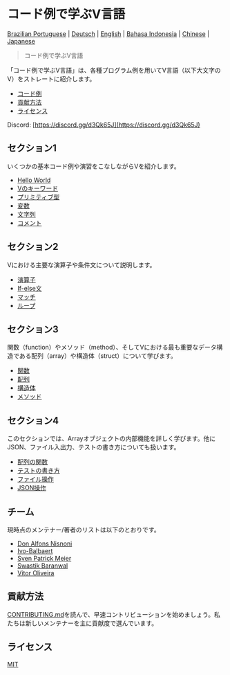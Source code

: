 # コード例で学ぶV言語

[Brazilian Portuguese](/pt-br/README.md) | [Deutsch](/de/README.md) | [English](README.md) | [Bahasa Indonesia](/id/README.md) | [Chinese](cn/examples/README.md) | [Japanese](/README.md)
> コード例で学ぶV言語

「コード例で学ぶV言語」は、各種プログラム例を用いてV言語（以下大文字のV）をストレートに紹介します。

- [コード例](#examples)
- [貢献方法](#contributing)
- [ライセンス](#license)

Discord: [https://discord.gg/d3Qk65J](https://discord.gg/d3Qk65J)

## セクション1

いくつかの基本コード例や演習をこなしながらVを紹介します。

- [Hello World](examples/section_1/hello_world.md)
- [Vのキーワード](examples/section_1/keywords.md)
- [プリミティブ型](examples/section_1/primitives.md)
- [変数](examples/section_1/variables.md)
- [文字列](examples/section_1/strings.md)
- [コメント](examples/section_1/comment.md)

## セクション2

Vにおける主要な演算子や条件文について説明します。

- [演算子](examples/section_2/operator.md)
- [If-else文](examples/section_2/if-else.md)
- [マッチ](examples/section_2/match.md)
- [ループ](examples/section_2/loops.md)

## セクション3

関数（function）やメソッド（method）、そしてVにおける最も重要なデータ構造である配列（array）や構造体（struct）について学びます。

- [関数](examples/section_3/functions.md)
- [配列](examples/section_3/arrays.md)
- [構造体](examples/section_3/struct.md)
- [メソッド](examples/section_3/methods.md)

## セクション4

このセクションでは、Arrayオブジェクトの内部機能を詳しく学びます。他にJSON、ファイル入出力、テストの書き方についても扱います。

- [配列の関数](examples/section_4/array-functions.md)
- [テストの書き方](examples/section_4/testing.md)
- [ファイル操作](examples/section_4/files.md)
- [JSON操作](examples/section_4/json.md)

## チーム

現時点のメンテナー/著者のリストは以下のとおりです。

- [Don Alfons Nisnoni](https://github.com/dhonx)
- [Ivo-Balbaert](https://github.com/ibalbaert)
- [Sven Patrick Meier](https://github.com/SuicideS3ason)
- [Swastik Baranwal](https://github.com/Delta456)
- [Vitor Oliveira](https://github.com/vbrazo)

## 貢献方法

[CONTRIBUTING.md](CONTRIBUTING.md)を読んで、早速コントリビューションを始めましょう。私たちは新しいメンテナーを主に貢献度で選んでいます。

## ライセンス

[MIT](LICENSE)
